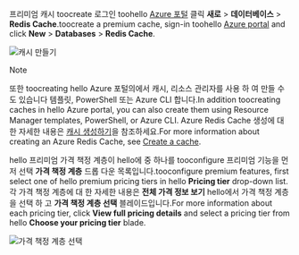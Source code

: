 <span data-ttu-id="597c4-101">프리미엄 캐시 toocreate 로그인 toohello [Azure 포털](https://portal.azure.com) 클릭 **새로** > **데이터베이스** > **Redis Cache**.</span><span class="sxs-lookup"><span data-stu-id="597c4-101">toocreate a premium cache, sign-in toohello [Azure portal](https://portal.azure.com) and click **New** > **Databases** > **Redis Cache**.</span></span>

![캐시 만들기](media/redis-cache-premium-create/redis-cache-new-cache-menu.png)

> [!NOTE]
> <span data-ttu-id="597c4-103">또한 toocreating hello Azure 포털의에서 캐시, 리소스 관리자를 사용 하 여 만들 수도 있습니다 템플릿, PowerShell 또는 Azure CLI 합니다.</span><span class="sxs-lookup"><span data-stu-id="597c4-103">In addition toocreating caches in hello Azure portal, you can also create them using Resource Manager templates, PowerShell, or Azure CLI.</span></span> <span data-ttu-id="597c4-104">Azure Redis Cache 생성에 대한 자세한 내용은 [캐시 생성하기](../articles/redis-cache/cache-dotnet-how-to-use-azure-redis-cache.md#create-a-cache)을 참조하세요.</span><span class="sxs-lookup"><span data-stu-id="597c4-104">For more information about creating an Azure Redis Cache, see [Create a cache](../articles/redis-cache/cache-dotnet-how-to-use-azure-redis-cache.md#create-a-cache).</span></span>
> 
> 

<span data-ttu-id="597c4-105">hello 프리미엄 가격 책정 계층이 hello에 중 하나를 tooconfigure 프리미엄 기능을 먼저 선택 **가격 책정 계층** 드롭 다운 목록입니다.</span><span class="sxs-lookup"><span data-stu-id="597c4-105">tooconfigure premium features, first select one of hello premium pricing tiers in hello **Pricing tier** drop-down list.</span></span> <span data-ttu-id="597c4-106">각 가격 책정 계층에 대 한 자세한 내용은 **전체 가격 정보 보기** hello에서 가격 책정 계층을 선택 하 고 **가격 책정 계층 선택** 블레이드입니다.</span><span class="sxs-lookup"><span data-stu-id="597c4-106">For more information about each pricing tier, click **View full pricing details** and select a pricing tier from hello **Choose your pricing tier** blade.</span></span>

![가격 책정 계층 선택](media/redis-cache-premium-create/redis-cache-premium-pricing-tier.png)

